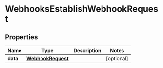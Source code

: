 

# WebhooksEstablishWebhookRequest


## Properties

| Name | Type | Description | Notes |
|------------ | ------------- | ------------- | -------------|
|**data** | [**WebhookRequest**](WebhookRequest.md) |  |  [optional] |



